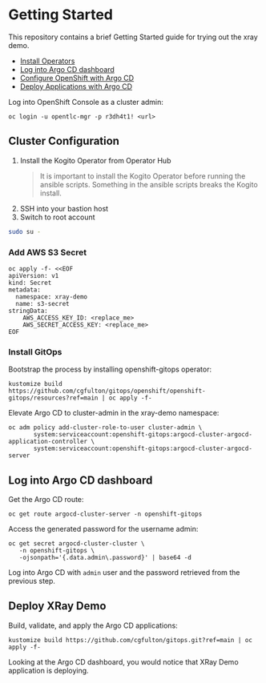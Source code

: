 # Getting Started

This repository contains a brief Getting Started guide for trying out the xray demo.

* [Install Operators](#install-operators)
* [Log into Argo CD dashboard](#log-into-argo-cd-dashboard)
* [Configure OpenShift with Argo CD](#configure-openshift-with-argo-cd)
* [Deploy Applications with Argo CD](#deploy-applications-with-argo-cd)


Log into OpenShift Console as a cluster admin:
```console
oc login -u opentlc-mgr -p r3dh4t1! <url>
```

## Cluster Configuration
1. Install the Kogito Operator from Operator Hub
   > It is important to install the Kogito Operator before running the ansible scripts.
   > Something in the ansible scripts breaks the Kogito install.
1. SSH into your bastion host
1. Switch to root account

```sh
sudo su -
```


### Add AWS S3 Secret
```shell
oc apply -f- <<EOF
apiVersion: v1
kind: Secret
metadata:
  namespace: xray-demo
  name: s3-secret
stringData:
    AWS_ACCESS_KEY_ID: <replace_me>
    AWS_SECRET_ACCESS_KEY: <replace_me>
EOF
```

### Install GitOps
Bootstrap the process by installing openshift-gitops operator:
```console
kustomize build https://github.com/cgfulton/gitops/openshift/openshift-gitops/resources?ref=main | oc apply -f-
```

Elevate Argo CD to cluster-admin in the xray-demo namespace:
```console
oc adm policy add-cluster-role-to-user cluster-admin \
       system:serviceaccount:openshift-gitops:argocd-cluster-argocd-application-controller \
       system:serviceaccount:openshift-gitops:argocd-cluster-argocd-server 
```

## Log into Argo CD dashboard
Get the Argo CD route:
```console
oc get route argocd-cluster-server -n openshift-gitops
```
Access the generated password for the username admin:
```console
oc get secret argocd-cluster-cluster \
   -n openshift-gitops \
   -ojsonpath='{.data.admin\.password}' | base64 -d
```
Log into Argo CD with `admin` user and the password retrieved from the previous step.

## Deploy XRay Demo
Build, validate, and apply the Argo CD applications:
```console
kustomize build https://github.com/cgfulton/gitops.git?ref=main | oc apply -f- 
```

Looking at the Argo CD dashboard, you would notice that XRay Demo application is deploying.
